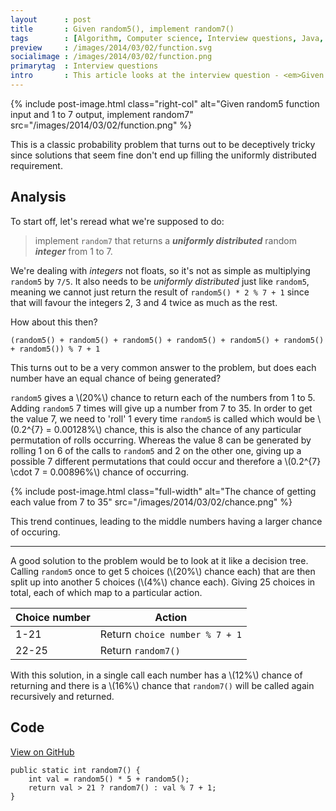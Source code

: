 ```yaml
---
layout      : post
title       : Given random5(), implement random7()
tags        : [Algorithm, Computer science, Interview questions, Java, Math]
preview     : /images/2014/03/02/function.svg
socialimage : /images/2014/03/02/function.png
primarytag  : Interview questions
intro       : This article looks at the interview question - <em>Given the function <code>random5</code> that generates and returns a random integer from 1 to 5, implement <code>random7</code> that returns a uniformly distributed random integer from 1 to 7.</em>
---
```


{% include post-image.html class="right-col" alt="Given random5 function input and 1 to 7 output, implement random7" src="/images/2014/03/02/function.png" %}

This is a classic probability problem that turns out to be deceptively tricky since solutions that seem fine don't end up filling the uniformly distributed requirement.

## Analysis

To start off, let's reread what we're supposed to do:

> implement `random7` that returns a ***uniformly distributed*** random ***integer*** from 1 to 7.

We're dealing with *integers* not floats, so it's not as simple as multiplying `random5` by `7/5`. It also needs to be *uniformly distributed* just like `random5`, meaning we cannot just return the result of `random5() * 2 % 7 + 1` since that will favour the integers 2, 3 and 4 twice as much as the rest.

How about this then?

    (random5() + random5() + random5() + random5() + random5() + random5() + random5()) % 7 + 1

This turns out to be a very common answer to the problem, but does each number have an equal chance of being generated?

`random5` gives a \\(20\%\\) chance to return each of the numbers from 1 to 5. Adding `random5` 7 times will give up a number from 7 to 35. In order to get the value 7, we need to 'roll' 1 every time `random5` is called which would be \\(0.2^{7} = 0.00128\%\\) chance, this is also the chance of any particular permutation of rolls occurring. Whereas the value 8 can be generated by rolling 1 on 6 of the calls to `random5` and 2 on the other one, giving up a possible 7 different permutations that could occur and therefore a \\(0.2^{7} \cdot 7 = 0.00896\%\\) chance of occurring.

{% include post-image.html class="full-width" alt="The chance of getting each value from 7 to 35" src="/images/2014/03/02/chance.png" %}

This trend continues, leading to the middle numbers having a larger chance of occuring.

---

A good solution to the problem would be to look at it like a decision tree. Calling `random5` once to get 5 choices (\\(20\%\\) chance each) that are then split up into another 5 choices (\\(4\%\\) chance each). Giving 25 choices in total, each of which map to a particular action.

| Choice number | Action
|---------------|-------
| 1-21          | Return `choice number % 7 + 1`
| 22-25         | Return `random7()`

With this solution, in a single call each number has a \\(12\%\\) chance of returning and there is a \\(16\%\\) chance that `random7()` will be called again recursively and returned.



## Code

[View on GitHub][1]

<!--prettify lang=java-->
    public static int random7() {
        int val = random5() * 5 + random5();
        return val > 21 ? random7() : val % 7 + 1;
    }



[1]: https://github.com/Tyriar/growing-with-the-web/tree/master/algorithms/interview-questions/given-random5-implement-random7
